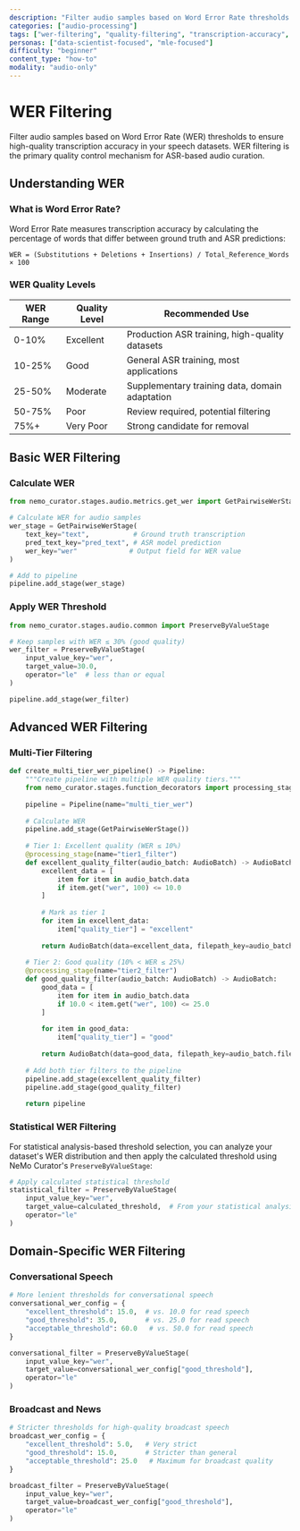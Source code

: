 ```yaml
---
description: "Filter audio samples based on Word Error Rate thresholds to ensure high-quality transcription accuracy"
categories: ["audio-processing"]
tags: ["wer-filtering", "quality-filtering", "transcription-accuracy", "threshold-based", "speech-quality"]
personas: ["data-scientist-focused", "mle-focused"]
difficulty: "beginner"
content_type: "how-to"
modality: "audio-only"
---
```


# WER Filtering

Filter audio samples based on Word Error Rate (WER) thresholds to ensure high-quality transcription accuracy in your speech datasets. WER filtering is the primary quality control mechanism for ASR-based audio curation.

## Understanding WER

### What is Word Error Rate?

Word Error Rate measures transcription accuracy by calculating the percentage of words that differ between ground truth and ASR predictions:

```text
WER = (Substitutions + Deletions + Insertions) / Total_Reference_Words × 100
```

### WER Quality Levels

| WER Range | Quality Level | Recommended Use |
|-----------|---------------|-----------------|
| 0-10% | Excellent | Production ASR training, high-quality datasets |
| 10-25% | Good | General ASR training, most applications |
| 25-50% | Moderate | Supplementary training data, domain adaptation |
| 50-75% | Poor | Review required, potential filtering |
| 75%+ | Very Poor | Strong candidate for removal |

## Basic WER Filtering

### Calculate WER

```python
from nemo_curator.stages.audio.metrics.get_wer import GetPairwiseWerStage

# Calculate WER for audio samples
wer_stage = GetPairwiseWerStage(
    text_key="text",           # Ground truth transcription
    pred_text_key="pred_text", # ASR model prediction
    wer_key="wer"             # Output field for WER value
)

# Add to pipeline
pipeline.add_stage(wer_stage)
```

### Apply WER Threshold

```python
from nemo_curator.stages.audio.common import PreserveByValueStage

# Keep samples with WER ≤ 30% (good quality)
wer_filter = PreserveByValueStage(
    input_value_key="wer",
    target_value=30.0,
    operator="le"  # less than or equal
)

pipeline.add_stage(wer_filter)
```

## Advanced WER Filtering

### Multi-Tier Filtering

```python
def create_multi_tier_wer_pipeline() -> Pipeline:
    """Create pipeline with multiple WER quality tiers."""
    from nemo_curator.stages.function_decorators import processing_stage
    
    pipeline = Pipeline(name="multi_tier_wer")
    
    # Calculate WER
    pipeline.add_stage(GetPairwiseWerStage())
    
    # Tier 1: Excellent quality (WER ≤ 10%)
    @processing_stage(name="tier1_filter")
    def excellent_quality_filter(audio_batch: AudioBatch) -> AudioBatch:
        excellent_data = [
            item for item in audio_batch.data 
            if item.get("wer", 100) <= 10.0
        ]
        
        # Mark as tier 1
        for item in excellent_data:
            item["quality_tier"] = "excellent"
        
        return AudioBatch(data=excellent_data, filepath_key=audio_batch.filepath_key)
    
    # Tier 2: Good quality (10% < WER ≤ 25%)  
    @processing_stage(name="tier2_filter")
    def good_quality_filter(audio_batch: AudioBatch) -> AudioBatch:
        good_data = [
            item for item in audio_batch.data
            if 10.0 < item.get("wer", 100) <= 25.0
        ]
        
        for item in good_data:
            item["quality_tier"] = "good"
        
        return AudioBatch(data=good_data, filepath_key=audio_batch.filepath_key)
    
    # Add both tier filters to the pipeline
    pipeline.add_stage(excellent_quality_filter)
    pipeline.add_stage(good_quality_filter)
    
    return pipeline
```

### Statistical WER Filtering

For statistical analysis-based threshold selection, you can analyze your dataset's WER distribution and then apply the calculated threshold using NeMo Curator's `PreserveByValueStage`:

```python
# Apply calculated statistical threshold
statistical_filter = PreserveByValueStage(
    input_value_key="wer",
    target_value=calculated_threshold,  # From your statistical analysis
    operator="le"
)
```

## Domain-Specific WER Filtering

### Conversational Speech

```python
# More lenient thresholds for conversational speech
conversational_wer_config = {
    "excellent_threshold": 15.0,  # vs. 10.0 for read speech
    "good_threshold": 35.0,       # vs. 25.0 for read speech  
    "acceptable_threshold": 60.0   # vs. 50.0 for read speech
}

conversational_filter = PreserveByValueStage(
    input_value_key="wer",
    target_value=conversational_wer_config["good_threshold"],
    operator="le"
)
```

### Broadcast and News

```python
# Stricter thresholds for high-quality broadcast speech
broadcast_wer_config = {
    "excellent_threshold": 5.0,   # Very strict
    "good_threshold": 15.0,       # Stricter than general
    "acceptable_threshold": 25.0   # Maximum for broadcast quality
}

broadcast_filter = PreserveByValueStage(
    input_value_key="wer", 
    target_value=broadcast_wer_config["good_threshold"],
    operator="le"
)
```
